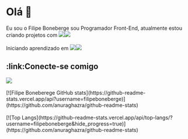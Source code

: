 <h1>Olá 👋 </h1>

Eu sou o Filipe Boneberge sou Programador Front-End, atualmente estou criando projetos com <img src="https://img.shields.io/badge/HTML5-E34F26?style=for-the-badge&logo=html5&logoColor=white"><img src="https://img.shields.io/badge/CSS3-1572B6?style=for-the-badge&logo=css3&logoColor=white">
<br>
<br>
Iniciando aprendizado em <img src="https://img.shields.io/badge/JavaScript-F7DF1E?style=for-the-badge&logo=javascript&logoColor=black"><img src="https://img.shields.io/badge/React-20232A?style=for-the-badge&logo=react&logoColor=61DAFB">
<br>
<h2>:link:Conecte-se comigo</h2>
<a href="https://www.linkedin.com/in/filipe-boneberge/"> <img src="https://img.shields.io/badge/LinkedIn-0077B5?style=for-the-badge&logo=linkedin&logoColor=white">  </a>
<br>
<br>
[![Filipe Boneberege GitHub stats](https://github-readme-stats.vercel.app/api?username=filipeboneberge)](https://github.com/anuraghazra/github-readme-stats)
<br>
<br>
[![Top Langs](https://github-readme-stats.vercel.app/api/top-langs/?username=filipeboneberge&hide_progress=true)](https://github.com/anuraghazra/github-readme-stats)
<!--
**filipeboneberge/filipeboneberge** is a ✨ _special_ ✨ repository because its `README.md` (this file) appears on your GitHub profile.

Here are some ideas to get you started:

- 🔭 I’m currently working on ...
- 🌱 I’m currently learning ...
- 👯 I’m looking to collaborate on ...
- 🤔 I’m looking for help with ...
- 💬 Ask me about ...
- 📫 How to reach me: ...
- 😄 Pronouns: ...
- ⚡ Fun fact: ...
-->
